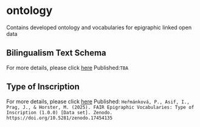 # ontology
Contains developed ontology and vocabularies for epigraphic linked open data

## Bilingualism Text Schema
For more details, please click [here](https://ontology.inscriptiones.org/#bilingualism/)
Published:`TBA`


## Type of Inscription
For more details, please click [here](https://ontology.inscriptiones.org/#type_of_inscription/)
Published: `Heřmánková, P., Asif, I., Prag, J., & Horster, M. (2025). FAIR Epigraphic Vocabularies: Type of Inscription (1.0.0) [Data set]. Zenodo. https://doi.org/10.5281/zenodo.17454135`
